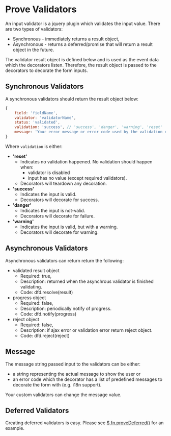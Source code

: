 # Prove Validators

An input validator is a jquery plugin which validates the input value. There are two types of validators:
- Synchronous - immediately returns a result object,
- Asynchronous - returns a deferred/promise that will return a result object in the future.

The validator result object is defined below and is used as the event data which the decorators listen. Therefore, the result object is passed to the decorators to decorate the form inputs.

## Synchronous Validators

A synchronous validators should return the result object below:

```javascript
{
	field: 'fieldName',
	validator: 'validatorName',
	status: 'validated',
	validation: 'success', // 'success', 'danger', 'warning', 'reset'
	message: 'Your error message or error code used by the validation decorator.'
}
```

Where `validation` is either:
- **'reset'**
	- Indicates no validation happened. No validation should happen when:
		- validator is disabled
		- input has no value (except required validators).
	- Decorators will teardown any decoration.
- **'success'**
	- Indicates the input is valid.
	- Decorators will decorate for success.
- **'danger'**
	- Indicates the input is not-valid.
	- Decorators will decorate for failure.
- **'warning'**
	- Indicates the input is valid, but with a warning.
	- Decorators will decorate for warning.

## Asynchronous Validators

Asynchronous validators can return return the following:
- validated result object
	- Required: true,
	- Description: returned when the asynchrous validator is finished validating.
	- Code: dfd.resolve(result)
- progress object
	- Required: false,
	- Description: periodically notify of progress.
	- Code: dfd.notify(progress)
- reject object
	- Required: false,
	- Description: if ajax error or validation error return reject object.
	- Code: dfd.reject(reject)

## Message

The message string passed input to the validators can be either:
- a string representing the actual message to show the user or
- an error code which the decorator has a list of predefined messages to decorate the form with (e.g. i18n support).

Your custom validators can change the message value.

## Deferred Validators

Creating deferred validators is easy. Please see [$.fn.proveDeferred()](./deferred.js) for an example. 
